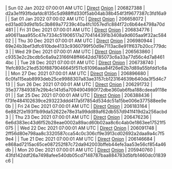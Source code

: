| Sun 02 Jan 2022 07:00:01 AM UTC | [Direct](https://oshi.at/gdsW) [Onion](http://5ety7tpkim5me6eszuwcje7bmy25pbtrjtue7zkqqgziljwqy3rrikqd.onion/gdsW) | 206827388 | d2a3e1f93fbdafdc8135c5d988ffd330f5ab04ab38b454f3f9677387c3fd16a9 | 
| Sat 01 Jan 2022 07:00:02 AM UTC | [Direct](https://oshi.at/ykZW) [Onion](http://5ety7tpkim5me6eszuwcje7bmy25pbtrjtue7zkqqgziljwqy3rrikqd.onion/ykZW) | 206658072 | ed31ad03d9d1b5c3b869a77239c40a4fc1057ed1c884f72c6b64e4798a70d481 | 
| Fri 31 Dec 2021 07:00:01 AM UTC | [Direct](https://oshi.at/CHpp) [Onion](http://5ety7tpkim5me6eszuwcje7bmy25pbtrjtue7zkqqgziljwqy3rrikqd.onion/CHpp) | 206834776 | a90611aaa955c47e7334c51906517a2704144391b3408a9d605aa9f32ac58402 | 
| Thu 30 Dec 2021 07:00:01 AM UTC | [Direct](https://oshi.at/edxv) [Onion](http://5ety7tpkim5me6eszuwcje7bmy25pbtrjtue7zkqqgziljwqy3rrikqd.onion/edxv) | 206980944 | 69e24b3bef3dfc610bde4133c9360799f50d9e7113ac8e911f637b20cc779dc3 | 
| Wed 29 Dec 2021 07:00:01 AM UTC | [Direct](https://oshi.at/GCCh) [Onion](http://5ety7tpkim5me6eszuwcje7bmy25pbtrjtue7zkqqgziljwqy3rrikqd.onion/GCCh) | 206563860 | c9353e2c2bcdb5c6a9a23166f48ff4642dd785073c6a33a77d56c4d7a84614bc | 
| Tue 28 Dec 2021 07:00:01 AM UTC | [Direct](https://oshi.at/ZNxD) [Onion](http://5ety7tpkim5me6eszuwcje7bmy25pbtrjtue7zkqqgziljwqy3rrikqd.onion/ZNxD) | 206738740 | 1fefc893c21ed530f8879046645f511c61096aaa84f26e62b7d89a55bfdd1c6a | 
| Mon 27 Dec 2021 07:00:01 AM UTC | [Direct](https://oshi.at/kReY) [Onion](http://5ety7tpkim5me6eszuwcje7bmy25pbtrjtue7zkqqgziljwqy3rrikqd.onion/kReY) | 206896680 | 6c0fa115eab8993deb25ce9988307a83ae3157cb123164639b640da3f5d4c713 | 
| Sun 26 Dec 2021 07:00:01 AM UTC | [Direct](https://oshi.at/ADAX) [Onion](http://5ety7tpkim5me6eszuwcje7bmy25pbtrjtue7zkqqgziljwqy3rrikqd.onion/ADAX) | 206291732 | 35e377849387e29b4c141d5a7094904980f72dbe360ab6fba188cdeea9118e01 | 
| Sat 25 Dec 2021 07:00:01 AM UTC | [Direct](https://oshi.at/Aehz) [Onion](http://5ety7tpkim5me6eszuwcje7bmy25pbtrjtue7zkqqgziljwqy3rrikqd.onion/Aehz) | 206388436 | f73fe484102639ce293223ddd417a5f7854d534dc51a15be006e377588ee9e0b | 
| Fri 24 Dec 2021 07:00:01 AM UTC | [Direct](https://oshi.at/YUvg) [Onion](http://5ety7tpkim5me6eszuwcje7bmy25pbtrjtue7zkqqgziljwqy3rrikqd.onion/YUvg) | 206183164 | 6e882f2e193f1b99da52622e78e31a99dd89af62db557d941f419d2a256acbd3 | 
| Thu 23 Dec 2021 07:00:01 AM UTC | [Direct](https://oshi.at/yejM) [Onion](http://5ety7tpkim5me6eszuwcje7bmy25pbtrjtue7zkqqgziljwqy3rrikqd.onion/yejM) | 206476236 | 6e6d383ec43d6f52b28eae0002a89acd60b02aa8c6c4ab0e1863ee17521f5075 | 
| Wed 22 Dec 2021 07:00:01 AM UTC | [Direct](https://oshi.at/gCwB) [Onion](http://5ety7tpkim5me6eszuwcje7bmy25pbtrjtue7zkqqgziljwqy3rrikqd.onion/gCwB) | 206091748 | 2ff56d80e798aa8c3320587cca54c0c306cf9e3913cd02692a2daa9a4c7f59e4 | 
| Tue 21 Dec 2021 07:00:01 AM UTC | [Direct](https://oshi.at/toVM) [Onion](http://5ety7tpkim5me6eszuwcje7bmy25pbtrjtue7zkqqgziljwqy3rrikqd.onion/toVM) | 206146684 | e868ad7215ac65ce087252f87c72da942003bffeb44efe3aa53e56cf854a46db | 
| Mon 20 Dec 2021 07:00:01 AM UTC | [Direct](https://oshi.at/rdER) [Onion](http://5ety7tpkim5me6eszuwcje7bmy25pbtrjtue7zkqqgziljwqy3rrikqd.onion/rdER) | 205940760 | 43fd142ddf26a7498afee540db05cd7148787baa884783d5bfb1460dc01839c6 | 
